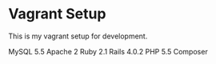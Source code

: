 Vagrant Setup
=============

This is my vagrant setup for development.

MySQL 5.5
Apache 2
Ruby 2.1
Rails 4.0.2
PHP 5.5
Composer
